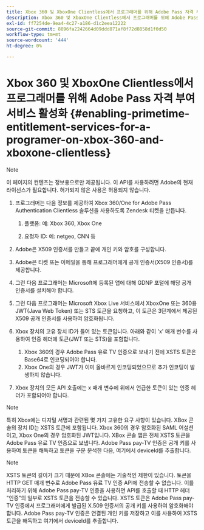 ```yaml
---
title: Xbox 360 및 XboxOne Clientless에서 프로그래머를 위해 Adobe Pass 자격 부여 서비스 활성화
description: Xbox 360 및 XboxOne Clientless에서 프로그래머를 위해 Adobe Pass 자격 부여 서비스 활성화
exl-id: ff7254de-9ea4-4c27-a186-d1c2eea12222
source-git-commit: 8896fa2242664d09ddd871af8f72d8858d1f0d50
workflow-type: tm+mt
source-wordcount: '444'
ht-degree: 0%

---
```


# Xbox 360 및 XboxOne Clientless에서 프로그래머를 위해 Adobe Pass 자격 부여 서비스 활성화 {#enabling-primetime-entitlement-services-for-a-programer-on-xbox-360-and-xboxone-clientless}

>[!NOTE]
>
>이 페이지의 컨텐츠는 정보용으로만 제공됩니다. 이 API를 사용하려면 Adobe의 현재 라이선스가 필요합니다. 허가되지 않은 사용은 허용되지 않습니다.




1. 프로그래머는 다음 정보를 제공하여 Xbox 360/One for Adobe Pass Authentication Clientless 솔루션을 사용하도록 Zendesk 티켓을 만듭니다.

   1. 플랫폼: 예: Xbox 360, Xbox One

   1. 요청자 ID: 예: netgeo, CNN 등

1. Adobe은 X509 인증서를 만들고 끝에 개인 키와 암호를 구성합니다.

1. Adobe은 티켓 또는 이메일을 통해 프로그래머에게 공개 인증서(X509 인증서)를 제공합니다.

1. 그런 다음 프로그래머는 Microsoft에 등록된 앱에 대해 GDNP 포털에 해당 공개 인증서를 설치해야 합니다.

1. 그런 다음 프로그래머는 Microsoft Xbox Live 서비스에서 XboxOne 또는 360용 JWT(Java Web Token) 또는 STS 토큰을 요청하고, 이 토큰은 3단계에서 제공된 X509 공개 인증서를 사용하여 암호화됩니다.

1. Xbox 장치의 고유 장치 ID가 들어 있는 토큰입니다. 아래와 같이 &#39;x&#39; 매개 변수를 사용하여 인증 헤더에 토큰(JWT 또는 STS)을 포함합니다.

   1. Xbox 360의 경우 Adobe Pass 유료 TV 인증으로 보내기 전에 XSTS 토큰은 Base64로 인코딩되어야 합니다.
   1. Xbox One의 경우 JWT가 이미 올바르게 인코딩되었으므로 추가 인코딩이 발생하지 않습니다.

1. Xbox 장치의 모든 API 호출에는 x 매개 변수에 위에서 언급한 토큰이 있는 인증 헤더가 포함되어야 합니다.



>[!NOTE]
>
>특히 Xbox에는 디지털 서명과 관련된 몇 가지 고유한 요구 사항이 있습니다. XBox 콘솔의 장치 ID는 XSTS 토큰에 포함됩니다.  Xbox 360의 경우 암호화된 SAML 어설션이고, Xbox One의 경우 암호화된 JWT입니다. XBox 콘솔 앱은 전체 XSTS 토큰을 Adobe Pass 유료 TV 인증으로 보냅니다. Adobe Pass pay-TV 인증은 공개 키를 사용하여 토큰을 해독하고 토큰을 구문 분석한 다음, 여기에서 deviceId를 추출합니다.

>[!NOTE]
>
>XSTS 토큰의 길이가 크기 때문에 XBox 콘솔에는 기술적인 제한이 있습니다. 토큰을 HTTP GET 매개 변수로 Adobe Pass 유료 TV 인증 API에 전송할 수 없습니다. 이를 처리하기 위해 Adobe Pass pay-TV 인증을 사용하면 API를 호출할 때 HTTP 헤더 &quot;인증&quot;의 일부로 XSTS 토큰을 전송할 수 있습니다. XSTS 토큰은 Adobe Pass pay-TV 인증에서 프로그래머에게 발급된 X.509 인증서의 공개 키를 사용하여 암호화해야 합니다. Adobe Pass pay-TV 인증은 연결된 개인 키를 저장하고 이를 사용하여 XSTS 토큰을 해독하고 여기에서 deviceId를 추출합니다.
